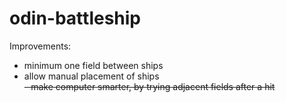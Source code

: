 # odin-battleship

Improvements:

- minimum one field between ships  
- allow manual placement of ships  
~~- make computer smarter, by trying adjacent fields after a hit~~
